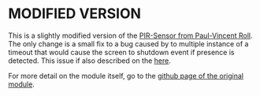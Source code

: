 # MODIFIED VERSION

This is a slightly modified version of the [PIR-Sensor from Paul-Vincent Roll](https://github.com/paviro/MMM-PIR-Sensor). The only change is a small fix to a bug caused by to multiple instance of a timeout that would cause the screen to shutdown event if presence is detected. This issue if also described on the [here](https://github.com/paviro/MMM-PIR-Sensor/issues/120). 

For more detail on the module itself, go to the [github page of the original module](https://github.com/paviro/MMM-PIR-Sensor).

